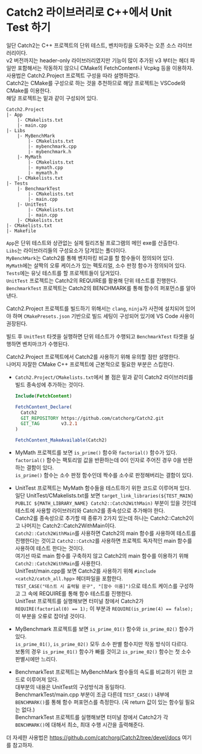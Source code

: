 # Catch2 라이브러리로 C++에서 Unit Test 하기

일단 Catch2는 C++ 프로젝트의 단위 테스트, 벤치마킹을 도와주는 오픈 소스 라이브러리이다.  
v2 버전까지는 header-only 라이브러리였지만 기능이 많이 추가된 v3 부터는 헤더 파일만 포함해서는 작동하지 않으니 CMake의 FetchContent나 Vcpkg 등을 이용하자.  
사용법은 Catch2.Project 프로젝트 구성을 따라 설명하겠다.  
Catch2는 CMake를 구성으로 하는 것을 추천하므로 해당 프로젝트는 VSCode와 CMake를 이용한다.  
해당 프로젝트는 밑과 같이 구성되어 있다.  
```
Catch2.Project
|- App
	|- CMakelists.txt
	|- main.cpp
|- Libs
	|- MyBenchMark
		|- CMakelists.txt
		|- mybenchmark.cpp
		|- mybenchmark.h
	|- MyMath
		|- CMakelists.txt
		|- mymath.cpp
		|- mymath.h
	|- CMakelists.txt
|- Tests
	|- BenchmarkTest
		|- CMakelists.txt
		|- main.cpp
	|- UnitTest
		|- CMakelists.txt
		|- main.cpp
	|- CMakelists.txt
|- CMakelists.txt
|- Makefile
```
```App```은 단위 테스트와 상관없는 실제 릴리즈될 프로그램의 메인 exe를 산출한다.  
```Libs```는 라이브러리들의 구성요소가 담겨있는 폴더이다.  
```MyBenchMark```는 Catch2를 통해 벤치마킹 비교를 할 함수들이 정의되어 있다.  
```MyMath```에는 살짝의 오류 케이스가 있는 펙토리얼, 소수 판정 함수가 정의되어 있다.  
```Tests```에는 유닛 테스트를 할 프로젝트들이 담겨있다.  
```UnitTest``` 프로젝트는 Catch2의 REQUIRE를 활용해 단위 테스트를 진행한다.  
```BenchmarkTest``` 프로젝트는 Catch2의 BENCHMARK를 통해 함수의 퍼포먼스를 알아낸다.  
  
Catch2.Project 프로젝트를 빌드하기 위해서는 ```clang```, ```ninja```가 사전에 설치되어 있어야 하며 ```CMakePresets.json``` 기반으로 빌드 세팅이 구성되어 있기에 VS Code 사용이 권장된다.  

빌드 후 ```UnitTest``` 타겟을 실행하면 단위 테스트가 수행되고 ```BenchmarkTest``` 타겟을 실행하면 벤치마크가 수행된다.  
  
Catch2.Project 프로젝트에서 Catch2를 사용하기 위해 유의할 점만 설명한다.  
나머지 자잘한 CMake C++ 프로젝트에 근본적으로 필요한 부분은 스킵한다.  
  
* ```Catch2.Project/CMakelists.txt```에서 볼 점은 밑과 같이 Catch2 라이브러리를 빌드 종속성에 추가하는 것이다.
	```cmake
	Include(FetchContent)

	FetchContent_Declare(
	  Catch2
	  GIT_REPOSITORY https://github.com/catchorg/Catch2.git
	  GIT_TAG        v3.2.1
	)

	FetchContent_MakeAvailable(Catch2)
	```

* MyMath 프로젝트를 보면 ```is_prime()``` 함수와 ```factorial()``` 함수가 있다.  
```factorial()``` 함수는 팩토리얼 값을 반환하는데 0이 인자로 주어진 경우 0을 반환하는 결함이 있다.  
```is_prime()``` 함수는 소수 판정 함수인데 짝수를 소수로 판정해버리는 결함이 있다.  
  
* UnitTest 프로젝트는 MyMath 함수들을 테스트하기 위한 코드로 이루어져 있다.  
일단 UnitTest/CMakelists.txt를 보면 ```target_link_libraries(${TEST_MAIN} PUBLIC ${MATH_LIBRARY_NAME} Catch2::Catch2WithMain)``` 부분이 있을 것인데 테스트에 사용할 라이브러리와 Catch2를 종속성으로 추가해야 한다.  
Catch2를 종속성으로 추가할 때 종류가 2가지 있는데 하나는 Catch2::Catch2이고 나머지는 Catch2::Catch2WithMain이다.   
```Catch2::Catch2WithMain```를 사용하면 Catch2의 main 함수를 사용하여 테스트를 진행한다는 것이고 ```Catch2::Catch2```를 사용하면 프로젝트 독자적인 main 함수를 사용하여 테스트 한다는 것이다.  
여기선 따로 main 함수를 구축하지 않고 Catch2의 main 함수를 이용하기 위해 ```Catch2::Catch2WithMain```를 사용한다.  
UnitTest/main.cpp를 보면 Catch2를 사용하기 위해 ```#include <catch2/catch_all.hpp>``` 헤더파일을 포함한다.  
```TEST_CASE("테스트 시 출력될 문구", "[함수 이름]")```으로 테스트 케이스를 구성하고 그 속에 REQUIRE를 통해 함수 테스트를 진행한다.  
UnitTest 프로젝트를 실행해보면 터미널 창에서 Catch2가 ```REQUIRE(factorial(0) == 1);``` 이 부분과 ```REQUIRE(is_prime(4) == false);``` 이 부분을 오류로 잡아낼 것이다.  

* MyBenchmark 프로젝트를 보면 ```is_prime_01()``` 함수와 ```is_prime_02()``` 함수가 있다.  
```is_prime_01()```, ```is_prime_02()``` 모두 소수 판별 함수지만 작동 방식이 다르다.  
보통의 경우 ```is_prime_01()``` 함수가 빠를 것이고 ```is_prime_02()``` 함수는 첫 소수 판별시에만 느리다.  

* BenchmarkTest 프로젝트는 MyBenchMark 함수들의 속도를 비교하기 위한 코드로 이루어져 있다.  
대부분의 내용은 UnitTest의 구성방식과 동일하다.  
BenchmarkTest/main.cpp 부분이 조금 다른데 ```TEST_CASE()``` 내부에 ```BENCHMARK()```를 통해 함수 퍼포먼스를 측정한다. (꼭 return 값이 있는 함수일 필요는 없다.)  
BenchmarkTest 프로젝트를 실행해보면 터미널 창에서 Catch2가 각 ```BENCHMARK()```에 대해서 최소, 최대 수행 시간을 출력해준다.  

더 자세한 사용법은 https://github.com/catchorg/Catch2/tree/devel/docs 여기를 참고하자.  
